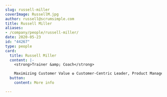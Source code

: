 ```yaml
---
slug: russell-miller
coverImage: RussellM.jpg
author: russell@scrumsimple.com
title: Russell Miller
aliases:
- /company/people/russell-miller/
date: 2020-05-23
id: "44267"
type: people
card:
  title: Russell Miller
  content: |-
    <strong>Trainer &amp; Coach</strong>

    Maximizing Customer Value ✪ Customer-Centric Leader, Product Manager &amp; Owner ✪ Agile Organization Coach, Engineer, &amp; Solution Architect ✪ Scrum.org Trainer
  button:
    content: More info

---
```













